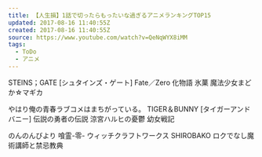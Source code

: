 ```yaml
---
title: 【人生損】1話で切ったらもったいな過ぎるアニメランキングTOP15
updated: 2017-08-16 11:40:55Z
created: 2017-08-16 11:40:55Z
source: https://www.youtube.com/watch?v=QeNqWYX8iMM
tags:
  - ToDo
  - アニメ
---
```


STEINS；GATE [シュタインズ・ゲート]
Fate／Zero
化物語
氷菓
魔法少女まどか☆マギカ

やはり俺の青春ラブコメはまちがっている。
TIGER＆BUNNY [タイガーアンドバニー]
伝説の勇者の伝説
涼宮ハルヒの憂鬱
幼女戦記

のんのんびより
喰霊-零-
ウィッチクラフトワークス
SHIROBAKO
ロクでなし魔術講師と禁忌教典
